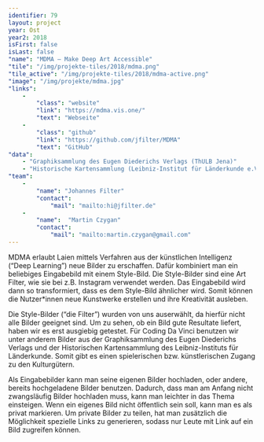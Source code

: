 ```yaml
---
identifier: 79
layout: project
year: Ost
year2: 2018
isFirst: false
isLast: false
"name": "MDMA – Make Deep Art Accessible"
"tile": "/img/projekte-tiles/2018/mdma.png"
"tile_active": "/img/projekte-tiles/2018/mdma-active.png"
"image": "/img/projekte/mdma.jpg"
"links":
    -
        "class": "website"
        "link": "https://mdma.vis.one/"
        "text": "Webseite"
    -
        "class": "github"
        "link": "https://github.com/jfilter/MDMA"
        "text": "GitHub"
"data":
    - "Graphiksammlung des Eugen Diederichs Verlags (ThULB Jena)"
    - "Historische Kartensammlung (Leibniz-Institut für Länderkunde e.V., Geographische Zentralbibliothek)"
"team":
    -
        "name": "Johannes Filter"
        "contact":
            "mail": "mailto:hi@jfilter.de"
    -
        "name":  "Martin Czygan"
        "contact":
            "mail": "mailto:martin.czygan@gmail.com"
---
```

MDMA erlaubt Laien mittels Verfahren aus der künstlichen Intelligenz (“Deep Learning”) neue Bilder zu erschaffen. Dafür kombiniert man ein beliebiges Eingabebild mit einem Style-Bild. Die Style-Bilder sind eine Art Filter, wie sie bei z.B. Instagram verwendet werden. Das Eingabebild wird dann so transformiert, dass es dem Style-Bild ähnlicher wird. Somit können die Nutzer\*innen neue Kunstwerke erstellen und ihre Kreativität ausleben.

Die Style-Bilder (“die Filter”) wurden von uns auserwählt, da hierfür nicht alle Bilder geeignet sind. Um zu sehen, ob ein Bild gute Resultate liefert, haben wir es erst ausgiebig getestet. Für Coding Da Vinci benutzen wir unter anderem Bilder aus der Graphiksammlung des Eugen Diederichs Verlags und der Historischen Kartensammlung des Leibniz-Instituts für Länderkunde. Somit gibt es einen spielerischen bzw. künstlerischen Zugang zu den Kulturgütern.

Als Eingabebilder kann man seine eigenen Bilder hochladen, oder andere, bereits hochgeladene Bilder benutzen. Dadurch, dass man am Anfang nicht zwangsläufig Bilder hochladen muss, kann man leichter in das Thema einsteigen. Wenn ein eigenes Bild nicht öffentlich sein soll, kann man es als privat markieren. Um private Bilder zu teilen, hat man zusätzlich die Möglichkeit spezielle Links zu generieren, sodass nur Leute mit Link auf ein Bild zugreifen können.
